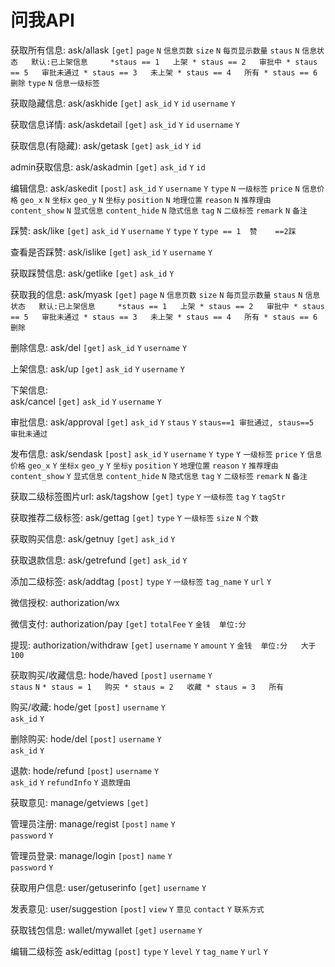 # 问我API

获取所有信息:
ask/allask `[get]` 
`page`  `N`  `信息页数`
`size`  `N`   `每页显示数量`
`staus` `N`  `信息状态   默认:已上架信息     *staus == 1   上架
                                   * staus == 2   审批中
                                   * staus == 5   审批未通过
                                   * staus == 3   未上架
                                   * staus == 4   所有
                                   * staus == 6   删除`
`type` `N`   `信息一级标签`

获取隐藏信息:
ask/askhide `[get]`
`ask_id` `Y`  `id`
`username` `Y` 

获取信息详情:
ask/askdetail  `[get]`
               `ask_id` `Y`  `id`
               `username` `Y` 

获取信息(有隐藏): 
ask/getask    `[get]`
              `ask_id` `Y`  `id`
             
admin获取信息:
ask/askadmin  `[get]`
            `ask_id` `Y`  `id`
            
编辑信息:
ask/askedit    `[post]`
        `ask_id`   `Y`
        `username`  `Y`
        `type`     `N`   `一级标签`
        `price`     `N`  `信息价格`
        `geo_x`     `N`   `坐标x`
        `geo_y`     `N`   `坐标y`
        `position`   `N`    `地理位置`
        `reason`     `N`   `推荐理由`    
        `content_show`    `N`    `显式信息`
        `content_hide`    `N`    `隐式信息`
        `tag`       `N`   `二级标签`
        `remark`     `N`    `备注`
        
踩赞:
ask/like  `[get]`
`ask_id`   `Y`
`username`  `Y`
`type`    `Y`   `type == 1  赞    ==2踩`

         
查看是否踩赞:
ask/islike   `[get]`
`ask_id`   `Y`
`username`  `Y`

获取踩赞信息:
ask/getlike  `[get]`
`ask_id`   `Y`

获取我的信息:
ask/myask   `[get]`
`page`  `N`  `信息页数`
`size`  `N`   `每页显示数量`
`staus` `N`  `信息状态   默认:已上架信息     *staus == 1   上架
                                   * staus == 2   审批中
                                   * staus == 5   审批未通过
                                   * staus == 3   未上架
                                   * staus == 4   所有
                                   * staus == 6   删除`
                                   
删除信息:
ask/del   `[get]`
`ask_id`   `Y`
`username`  `Y`

上架信息:
ask/up    `[get]`
`ask_id`   `Y`
`username`  `Y`

下架信息:   
ask/cancel `[get]`
`ask_id`   `Y`
`username`  `Y`

审批信息:
ask/approval  `[get]`
`ask_id`   `Y`
`staus`    `Y`    `staus==1 审批通过, staus==5 审批未通过`

发布信息:
ask/sendask `[post]`
`ask_id`   `Y`
        `username`  `Y`
        `type`     `Y`   `一级标签`
        `price`     `Y`  `信息价格`
        `geo_x`     `Y`   `坐标x`
        `geo_y`     `Y`   `坐标y`
        `position`   `Y`    `地理位置`
        `reason`     `Y`   `推荐理由`    
        `content_show`    `Y`    `显式信息`
        `content_hide`    `N`    `隐式信息`
        `tag`       `Y`   `二级标签`
        `remark`     `N`    `备注`
        
获取二级标签图片url:
ask/tagshow   `[get]`
`type`   `Y`   `一级标签`
`tag`     `Y`     `tagStr`

获取推荐二级标签:
ask/gettag    `[get]`
`type`  `Y`    `一级标签`
`size`  `N`   `个数`

获取购买信息:
ask/getnuy   `[get]`
`ask_id`    `Y`

获取退款信息:
ask/getrefund   `[get]`
`ask_id`    `Y`

添加二级标签:
ask/addtag   `[post]`
`type`   `Y`  `一级标签`
`tag_name`   `Y`
`url`    `Y`

微信授权:
authorization/wx  

微信支付:
authorization/pay `[get]`
`totalFee`  `Y`  `金钱  单位:分`

提现:
authorization/withdraw   `[get]`
`username`    `Y`
`amount`    `Y`    `金钱  单位:分   大于100`

获取购买/收藏信息:
hode/haved    `[post]`
`username`   `Y`     
`staus`    `N`   `* staus = 1   购买
                   * staus = 2   收藏
                   * staus = 3   所有`
                   
购买/收藏:
hode/get   `[post]`
`username`   `Y`  
`ask_id`      `Y`

删除购买:
hode/del    `[post]`
`username`   `Y`  
`ask_id`      `Y`

退款:
hode/refund   `[post]`
`username`   `Y`  
`ask_id`      `Y`
`refundInfo`  `Y`  `退款理由`

获取意见:
manage/getviews  `[get]`

管理员注册:
manage/regist   `[post]`
`name`      `Y`   
`password`   `Y`

管理员登录:
manage/login   `[post]`
`name`      `Y`   
`password`   `Y`

获取用户信息:
user/getuserinfo   `[get]`
`username`   `Y`

发表意见:
user/suggestion  `[post]`
`view`    `Y`    `意见`
`contact`    `Y`   `联系方式`

获取钱包信息:
wallet/mywallet    `[get]`
`username`   `Y`  

编辑二级标签
ask/edittag `[post]`
`type`  `Y`
`level`     `Y`
`tag_name`  `Y`
`url`   `Y`
